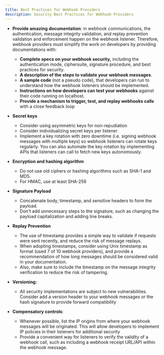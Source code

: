 ```yaml
---
title: Best Practices for Webhook Providers
description: Security Best Practices for Webhook Providers
--- 
```


* **Provide amazing documentation**: in webhook communications, the authentication, message integrity validation, and replay prevention validation and enforcement happen on the webhook listener. Therefore, webhook providers must simplify the work on developers by providing documentations with:
    * **Complete specs on your webhook security,** including the authentication mode, ciphersuite, signature procedure, and best practices for security.
    * **A description of the steps to validate your webhook messages**.
    * **A sample code** (not a pseudo code), that developers can run to understand how the webhook listeners should be implemented.
    * **Instructions on how developers can test your webhooks** against their code running on localhost.
    * **Provide a mechanism to trigger, test, and replay webhooks calls** with a close feedback loop

* **Secret keys**
    * Consider using asymmetric keys for non-repudiation
    * Consider individualizing secret keys per listener
    * Implement a key rotation with zero downtime (i.e. signing webhook messages with multiple keys) so webhook listeners can rotate keys regularly. You can also automate the key rotation by implementing APIs that listeners can call to fetch new keys autonomously.

* **Encryption and hashing algorithm**
    * Do not use old ciphers or hashing algorithms such as SHA-1 and MD5.
    * For HMAC, use at least SHA-256

* **Signature Payload**
    * Concatenate body, timestamp, and sensitive headers to form the payload. 
    * Don't add unnecessary steps to the signature, such as changing the payload capitalization and adding line breaks.

* **Replay Prevention**
    * The use of timestamp provides a simple way to validate if requests were sent recently, and reduce the risk of message replays. 
    * When adopting timestamps, consider using Unix timestamp as format (used 7 of 10 webhook providers), and provide a recommendation of how long messages should be considered valid in your documentation. 
    * Also, make sure to include the timestamp on the message integrity verification to reduce the risk of tampering.

* **Versioning:**
    * All security implementations are subject to new vulnerabilities. Consider add a version header to your webhook messages or the hash signature to provide forward compatibility

* **Compensatory controls**:
    * Whenever possible, list the IP origins from where your webhook messages will be originated. This will allow developers to implement IP policies in their listeners for additional security
    * Provide a convenient way for listeners to verify the validity of a webhook call, such as including a webhook receipt URL/API within the webhook message.